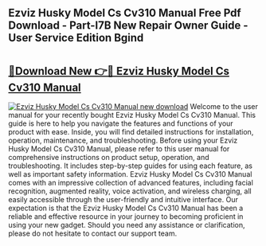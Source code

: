 ## Ezviz Husky Model Cs Cv310 Manual Free Pdf Download - Part-I7B New Repair Owner Guide - User Service Edition Bgind

# <h2><a href="http://bc33949.oget.top/?id=Ezviz+Husky+Model+Cs+Cv310+Manual">🔗Download New 👉🔴 Ezviz Husky Model Cs Cv310 Manual</a></h2>

[![Ezviz Husky Model Cs Cv310 Manual new download](https://i.imgur.com/5g1atiW.png)](http://bc33949.oget.top/?id=Ezviz+Husky+Model+Cs+Cv310+Manual)
Welcome to the user manual for your recently bought Ezviz Husky Model Cs Cv310 Manual. This guide is here to help you navigate the features and functions of your product with ease. Inside, you will find detailed instructions for installation, operation, maintenance, and troubleshooting. Before using your Ezviz Husky Model Cs Cv310 Manual, please refer to this user manual for comprehensive instructions on product setup, operation, and troubleshooting. It includes step-by-step guides for using each feature, as well as important safety information. Ezviz Husky Model Cs Cv310 Manual comes with an impressive collection of advanced features, including facial recognition, augmented reality, voice activation, and wireless charging, all easily accessible through the user-friendly and intuitive interface. Our expectation is that the Ezviz Husky Model Cs Cv310 Manual has been a reliable and effective resource in your journey to becoming proficient in using your new gadget. Should you need any assistance or clarification, please do not hesitate to contact our support team.
